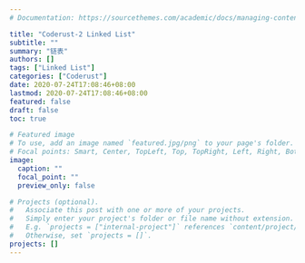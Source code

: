 ```yaml
---
# Documentation: https://sourcethemes.com/academic/docs/managing-content/

title: "Coderust-2 Linked List"
subtitle: ""
summary: "链表"
authors: []
tags: ["Linked List"]
categories: ["Coderust"]
date: 2020-07-24T17:08:46+08:00
lastmod: 2020-07-24T17:08:46+08:00
featured: false
draft: false
toc: true

# Featured image
# To use, add an image named `featured.jpg/png` to your page's folder.
# Focal points: Smart, Center, TopLeft, Top, TopRight, Left, Right, BottomLeft, Bottom, BottomRight.
image:
  caption: ""
  focal_point: ""
  preview_only: false

# Projects (optional).
#   Associate this post with one or more of your projects.
#   Simply enter your project's folder or file name without extension.
#   E.g. `projects = ["internal-project"]` references `content/project/deep-learning/index.md`.
#   Otherwise, set `projects = []`.
projects: []
---
```

